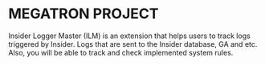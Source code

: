 # MEGATRON PROJECT

Insider Logger Master (ILM) is an extension that helps users to track logs triggered by Insider. Logs that are sent to the Insider database, GA and etc. Also, you will be able to track and check implemented system rules.
